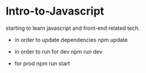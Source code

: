 # Intro-to-Javascript
starting to learn javascript and front-end related tech.

- in order to update dependencies
npm update

- in order to run for dev
npm run dev
- for prod
npm run start


